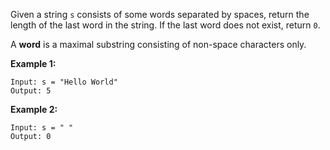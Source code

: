 Given a string `s` consists of some words separated by spaces, return the length of the last word in the string. If the last word does not exist, return `0`.

A **word** is a maximal substring consisting of non-space characters only.

**Example 1:**
```
Input: s = "Hello World"
Output: 5
```

**Example 2:**
```
Input: s = " "
Output: 0
```
